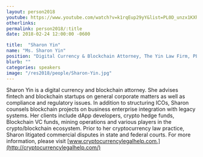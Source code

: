```yaml
---
layout: person2018
youtube: https://www.youtube.com/watch?v=k1rqEup29yY&list=PL0D_unzx1KXhvrIzPl1j0mrihgq44nGOh&index=14&t=16s
otherlinks: 
permalink: person2018/:title
date: 2018-02-24 12:00:00 -0600

title:  "Sharon Yin"
name: "Ms. Sharon Yin"
position: "Digital Currency & Blockchain Attorney, The Yin Law Firm, PLLC"
blurb: ""
categories: speakers
image: "/res2018/people/Sharon-Yin.jpg"
---
```


Sharon Yin is a digital currency and blockchain attorney. She advises fintech and blockchain startups on general corporate matters as well as compliance and regulatory issues. In addition to structuring ICOs, Sharon counsels blockchain projects on business enterprise integration with legacy systems. Her clients include dApp developers, crypto hedge funds, Blockchain VC funds, mining operations and various players in the crypto/blockchain ecosystem. Prior to her cryptocurrency law practice, Sharon litigated commercial disputes in state and federal courts. For more information, please visit [www.cryptocurrencylegalhelp.com.](http://cryptocurrencylegalhelp.com/)
